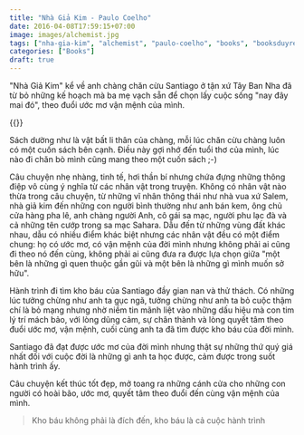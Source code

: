 ```yaml
---
title: "Nhà Giả Kim - Paulo Coelho"
date: 2016-04-08T17:59:15+07:00
image: images/alchemist.jpg
tags: ["nha-gia-kim", "alchemist", "paulo-coelho", "books", "booksduyread", "booksreviews"]
categories: ["Books"]
draft: true
---
```



"Nhà Giả Kim" kể về anh chàng chăn cừu Santiago ở tận xứ Tây Ban Nha đã từ bỏ những kế hoạch mà ba mẹ vạch sẵn để chọn lấy cuộc sống "nay đây mai đó", theo đuổi ước mơ vận mệnh của mình.
<!--more-->

{{<imgcap title="The Alchemist" src="/images/posts/alchemist.jpg">}}

Sách dường như là vật bất li thân của chàng, mỗi lúc chăn cừu chàng luôn có một cuốn sách bên cạnh. Điều này gợi nhớ đến tuổi thơ của mình, lúc nào đi chăn bò mình cũng mang theo một cuốn sách ;-)

Câu chuyện nhẹ nhàng, tinh tế, hơi thần bí nhưng chứa đựng những thông điệp vô cùng ý nghĩa từ các nhân vật trong truyện. Không có nhân vật nào thừa trong câu chuyện, từ những vĩ nhân thông thái như nhà vua xứ Salem, nhà giả kim đến những con người bình thường như anh bán kem, ông chủ cửa hàng pha lê, anh chàng người Anh, cô gái sa mạc, người phu lạc đà và cả những tên cướp trong sa mạc Sahara. Dẫu đến từ những vùng đất khác nhau, dẫu có nhiều điểm khác biệt nhưng các nhân vật đều có một điểm chung: họ có ước mơ, có vận mệnh của đời mình nhưng không phải ai cũng đi theo nó đến cùng, không phải ai cũng đưa ra được lựa chọn giữa "một bên là những gì quen thuộc gần gũi và một bên là những gì mình muốn sở hữu".

Hành trình đi tìm kho báu của Santiago đầy gian nan và thử thách. Có những lúc tưởng chừng như anh ta gục ngã, tưởng chừng như anh ta bỏ cuộc thậm chí là bỏ mạng nhưng nhờ niềm tin mãnh liệt vào những dấu hiệu mà con tim lý trí mách bảo, với lòng dũng cảm, sự chân thành và lòng quyết tâm theo đuổi ước mơ, vận mệnh, cuối cùng anh ta đã tìm được kho báu của đời mình.

Santiago đã đạt được ước mơ của đời mình nhưng thật sự những thứ quý giá nhất đối với cuộc đời là những gì anh ta học được, cảm được trong suốt hành trình ấy.

Câu chuyện kết thúc tốt đẹp, mở toang ra những cánh cửa cho những con người có hoài bão, ước mơ, quyết tâm theo đuổi đến cùng vận mệnh của mình.

> Kho báu không phải là đích đến, kho báu là cả cuộc hành trình
